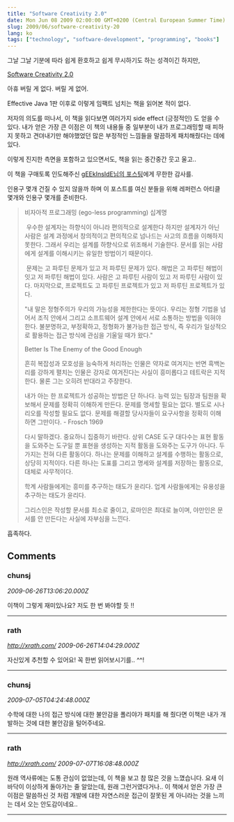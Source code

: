```yaml
---
title: "Software Creativity 2.0"
date: Mon Jun 08 2009 02:00:00 GMT+0200 (Central European Summer Time)
slug: 2009/06/software-creativity-20
lang: ko
tags: ["technology", "software-development", "programming", "books"]
---
```


그날 그날 기분에 따라 쉽게 환호하고 쉽게 무시하기도 하는 성격이긴 하지만,

[Software Creativity 2.0](http://www.yes24.com/24/goods/3406730)

아휴 버릴 게 없다. 버릴 게 없어. 

Effective Java 1판 이후로 이렇게 임팩트 넘치는 책을 읽어본 적이 없다. 

저자의 의도를 떠나서, 이 책을 읽다보면 여러가지 side effect (긍정적인) 도 얻을 수 있다. 내가 얻은 가장 큰 이점은 이 책의 내용들 중 일부분이 내가 프로그래밍할 때 피하지 못하고 견뎌내기만 해야했었던 많은 부정적인 느낌들을 말끔하게 패치해줬다는 데에 있다. 

이렇게 진지한 측면을 포함하고 있으면서도, 책을 읽는 중간중간 웃고 울고.. 

이 책을 구매토록 인도해주신 [gEEkInsIdE님의 포스팅](http://me2day.net/geekinside/2009/05/22#10:56:08)에게 무한한 감사를. 

인용구 몇개 건질 수 있지 않을까 하며 이 포스트를 여신 분들을 위해 레퍼런스 아티클 몇개와 인용구 몇개를 준비한다. 


> 비자아적 프로그래밍 (ego-less programming) 십계명
>
> 우수한 설계자는 하향식이 아니라 편의적으로 설계한다 하지만 설계자가 아닌 사람은 설계 과정에서 창의적이고 편의적으로 넘나드는 사고의 흐름을 이해하지 못한다. 그래서 우리는 설계를 하향식으로 위조해서 기술한다. 문서를 읽는 사람에게 설계를 이해시키는 유일한 방법이기 때문이다. 
>
> 문제는 고 파루틴 문제가 있고 저 파루틴 문제가 있다. 해법은 고 파루틴 해법이 잇고 저 파루틴 해법이 있다. 사람은 고 파루틴 사람이 있고 저 파루틴 사람이 있다. 마지막으로, 프로젝트도 고 파루틴 프로젝트가 있고 저 파루틴 프로젝트가 있다. 
>
> "내 말은 정형주의가 우리의 가능성을 제한한다는 뜻이다. 우리는 정형 기법을 넘어서 조직 안에서 그리고 소프트웨어 설계 안에서 서로 소통하는 방법을 익혀야 한다. 불분명하고, 부정확하고, 정형화가 불가능한 접근 방식, 즉 우리가 일상적으로 활용하는 접근 방식에 관심을 기울일 때가 왔다." 
>
> Better Is The Enemy of the Good Enough
> 
> 흔히 복잡성과 모호성을 능숙하게 처리하는 인물은 약자로 여겨지는 반면 흑백논리를 강하게 펼치는 인물은 강자로 여겨진다는 사실이 흥미롭다고 테트락은 지적한다. 물론 그는 오히려 반대라고 주장한다. 
> 
> 내가 아는 한 프로젝트가 성공하는 방법은 단 하나다. 능력 있는 팀장과 팀원을 확보해서 문제를 정확히 이해하게 만든다. 문제를 명세할 필요는 없다. 별도로 시나리오를 작성할 필요도 없다. 문제를 해결할 당사자들이 요구사항을 정확히 이해하면 그만이다. - Frosch 1969 
> 
> 다시 말하겠다. 중요하니 집중하기 바란다. 상위 CASE 도구 대다수는 표현 활동을 도와주는 도구일 뿐 표현을 생성하는 지적 활동을 도와주는 도구가 아니다. 두 가지는 전혀 다른 활동이다. 하나는 문제를 이해하고 설계를 수행하는 활동으로, 상당히 지적이다. 다른 하나는 도표를 그리고 명세와 설계를 저장하는 활동으로, 대체로 사무적이다. 
> 
> 학계 사람들에게는 흥미를 추구하는 태도가 윤리다. 업계 사람들에게는 유용성을 추구하는 태도가 윤리다. 
> 
> 그리스인은 작성할 문서를 최소로 줄이고, 로마인은 최대로 늘이며, 야만인은 문서를 안 만든다는 사실에 자부심을 느낀다.


흡족하다.

## Comments

### chunsj
*2009-06-26T13:06:20.000Z*

이책이 그렇게 재미있나요? 저도 한 번 봐야할 듯 !!

---

### rath
*http://xrath.com/*
*2009-06-26T14:04:29.000Z*

자신있게 추천할 수 있어요! 꼭 한번 읽어보시기를.. ^^!

---

### chunsj
*2009-07-05T04:24:48.000Z*

수학에 대한 나의 접근 방식에 대한 불안감을 폴리야가 패치를 해 줬다면 이책은 내가 개발하는 것에 대한 불안감을 털어주네요.

---

### rath
*http://xrath.com/*
*2009-07-07T16:08:48.000Z*

원래 역사류에는 도통 관심이 없었는데, 이 책을 보고 참 많은 것을 느꼈습니다.
요새 이바닥이 이상하게 돌아가는 줄 알았는데, 원래 그런거였다거나..
이 책에서 얻은 가장 큰 이점은 말씀하신 것 처럼 개발에 대한 자연스러운 접근이 잘못된 게 아니라는 것을 느끼는 데서 오는 안도감이네요..

---
